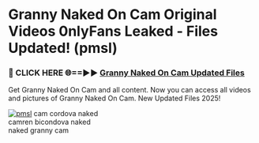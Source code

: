 # Granny Naked On Cam Original Videos 0nlyFans Leaked - Files Updated! (pmsl)

<h3>🔴 CLICK HERE 🌐==►► <a href="https://tinyurl.com/up5wt9bj" rel="nofollow">Granny Naked On Cam Updated Files</a></h3>

Get Granny Naked On Cam and all content. Now you can access all videos and pictures of Granny Naked On Cam. New Updated Files 2025!

[![pmsl](https://i.imgur.com/ABiUzMV.gif)](https://tinyurl.com/up5wt9bj)
cam cordova naked<br>
camren bicondova naked<br>
naked granny cam